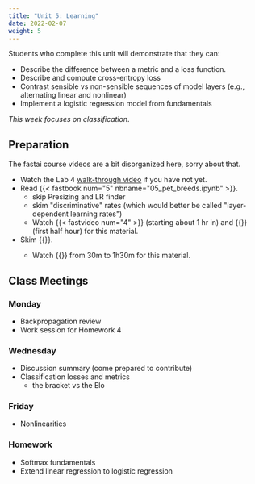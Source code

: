 ```yaml
---
title: "Unit 5: Learning"
date: 2022-02-07
weight: 5
---
```


Students who complete this unit will demonstrate that they can:

- Describe the difference between a metric and a loss function.
- Describe and compute cross-entropy loss
- Contrast sensible vs non-sensible sequences of model layers (e.g., alternating linear and nonlinear)
- Implement a logistic regression model from fundamentals

*This week focuses on classification*.

<!-- - Activities
	- softmax fundamentals 1 and 2
	- some variation on Learning Proportions lab? ^^bandit learning^^: how likely is each arm to give a payout? -->

## Preparation

The fastai course videos are a bit disorganized here, sorry about that.

- Watch the Lab 4 [walk-through video](https://calvincollege.sharepoint.com/:f:/s/Section_81629/EiZcXdth0VZMhjz4S_69w0oByq-i_tuvqJMm1VgDMjNtJw?e=EC58DP) if you have not yet.
- Read {{< fastbook num="5" nbname="05_pet_breeds.ipynb" >}}.
  - skip Presizing and LR finder
  - skim "discriminative" rates (which would better be called "layer-dependent learning rates")
  - Watch {{< fastvideo num="4" >}} (starting about 1 hr in) and {{<fastvideo num="6">}} (first half hour) for this material.
- Skim {{<fastbook num="6" nbname="06_multicat.ipynb">}}.
  - Watch {{<fastvideo num="6">}} from 30m to 1h30m for this material.

## Class Meetings

### Monday

- Backpropagation review
- Work session for Homework 4

### Wednesday

- Discussion summary (come prepared to contribute)
- Classification losses and metrics
  - the bracket vs the Elo

### Friday

- Nonlinearities

### Homework

- Softmax fundamentals
- Extend linear regression to logistic regression